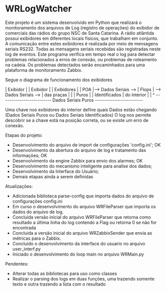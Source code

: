 # WRLogWatcher
Este projeto é um sistema desenvolvido em Python que realizará o monitoramento dos arquivos de Log (registro de operações) do exibidor de comerciais das rádios do grupo NSC de Santa Catarina.
A rádio atlântida possui exibidores em diferentes locais físicos, que trabalham em conjunto. A comunicação entre estes exibidores é realizada por meio de mensagens seriais RS232. 
Todas as mensagens seriais recebidas são registradas neste log de eventos. 
Este programa verifica em tempo real o log para detectar problemas relacionados a erros de conexão, ou problemas de roteamento na cadeia.
Os problemas detectados serão encaminhados para uma plataforma de monitoramento Zabbix.

Segue o diagrama de funcionamento dos exibidores

| Exibidor |                      | Exibidor |                       | Exibidores  |
| POA      |--> Dados Seriais --> | Flops    | --> Dados Seriais --> | das praças  |
|          |       Puros          |          |     Identificados     | do interior |
     |                                                                     ^
      ------------------------- Dados Seriais Puros ------------------------

Uma chave nos exibidores do interior define quais Dados estão chegando (Dados Seriais Puros ou Dados Seriais Identificados)
O log nos permite descobrir se a chave está na posição correta, ou se existe um erro de conexão.

Etapas do projeto:
 - Desenvolvimento do arquivo de import de configurações 'config.ini'; OK
 - Desenvolvimento da abertura do arquivo de log e tratamento das informações; OK
 - Desenvolvimento da engine Zabbix para envio dos alarmes; OK
 - Desenvolvimento do mecanismo inteligente para analise dos dados;
 - Desenvolvimento da Interface do Usuário;
 - Demais etapas ainda a serem definidas

Atualizações:
- Adicionada biblioteca parse-config que importa dados do arquivo de configurações config.ini
- Em curso o desenvolvimento do arquivo WRFileParser que importa os dados do arquivo de log.
- Concluida versão inicial do arquivo WRFileParser que retorna como resultado a última linha do log contendo a Flag ou retorna 0 se não for encontrada
- Concluida a versão inicial do arquivo WRZabbixSender que envia as métricas para o Zabbix.
- Concluido o desenvolvimento da interface do usuario no arquivo user_interf.py
- Iniciado o desenvolvimento do loop main no arquivo WRMain.py

Pendentes:
 - Alterar todas as bibliotecas para uso como classes
 - Realizar o parsing dos logs em duas funções, uma trazendo somente texto e outra trazendo a lista com o resultado
